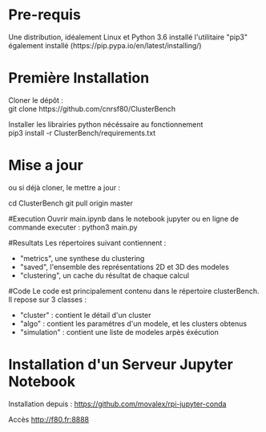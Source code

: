 <h1>Pre-requis</h1>
Une distribution, idéalement Linux et Python 3.6 installé
l'utilitaire "pip3" également installé (https://pip.pypa.io/en/latest/installing/)


<h1>Première Installation</h1>
Cloner le dépôt :<br> 
git clone https://github.com/cnrsf80/ClusterBench

Installer les librairies python nécéssaire au fonctionnement<br> 
pip3 install -r ClusterBench/requirements.txt

<h1>Mise a jour</h1>
ou si déjà cloner, le mettre a jour :<br>

cd ClusterBench
git pull origin master 

#Execution 
Ouvrir main.ipynb dans le notebook jupyter
ou en ligne de commande executer :
python3 main.py

#Resultats
Les répertoires suivant contiennent :
 - "metrics", une synthese du clustering
 - "saved", l'ensemble des représentations 2D et 3D des modeles
 - "clustering", un cache du résultat de chaque calcul

#Code
Le code est principalement contenu dans le répertoire clusterBench. Il repose sur 3 classes :
 - "cluster" : contient le détail d'un cluster
 - "algo" : contient les paramétres d'un modele, et les clusters obtenus
 - "simulation" : contient une liste de modeles arpès éxécution 

# Installation d'un Serveur Jupyter Notebook
Installation depuis :
    https://github.com/movalex/rpi-jupyter-conda
    
Accès 
    http://f80.fr:8888